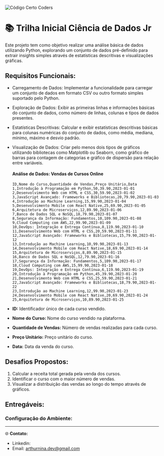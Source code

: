![Código Certo Coders](https://utfs.io/f/3b2340e8-5523-4aca-a549-0688fd07450e-j4edu.jfif)

# 📚 Trilha Inicial Ciência de Dados Jr
Este projeto tem como objetivo realizar uma análise básica de dados utilizando Python, explorando um conjunto de dados pré-definido para extrair insights simples através de estatísticas descritivas e visualizações gráficas.

## Requisitos Funcionais:
- Carregamento de Dados: Implementar a funcionalidade para carregar um conjunto de dados em formato CSV ou outro formato simples suportado pelo Python.
- Exploração de Dados: Exibir as primeiras linhas e informações básicas do conjunto de dados, como número de linhas, colunas e tipos de dados presentes.
- Estatísticas Descritivas: Calcular e exibir estatísticas descritivas básicas para colunas numéricas do conjunto de dados, como média, mediana, mínimo, máximo e desvio padrão.
- Visualização de Dados: Criar pelo menos dois tipos de gráficos utilizando bibliotecas como Matplotlib ou Seaborn, como gráfico de barras para contagem de categorias e gráfico de dispersão para relação entre variáveis.

   #### Análise de Dados: Vendas de Cursos Online
   ```plaintext
   ID,Nome do Curso,Quantidade de Vendas,Preço Unitário,Data
   1,Introdução à Programação em Python,50,39.90,2023-01-01
   2,Desenvolvimento Web com HTML e CSS,30,59.90,2023-01-02
   3,JavaScript Avançado: Frameworks e Bibliotecas,20,79.90,2023-01-03
   4,Introdução ao Machine Learning,15,99.90,2023-01-04
   5,Desenvolvimento Mobile com React Native,25,69.90,2023-01-05
   6,Arquitetura de Microserviços,12,89.90,2023-01-06
   7,Banco de Dados SQL e NoSQL,18,79.90,2023-01-07
   8,Segurança da Informação: Fundamentos,10,109.90,2023-01-08
   9,Cloud Computing com AWS,22,99.90,2023-01-09
   10,DevOps: Integração e Entrega Contínua,8,119.90,2023-01-10
   11,Desenvolvimento Web com HTML e CSS,20,59.90,2023-01-11
   12,JavaScript Avançado: Frameworks e Bibliotecas,15,79.90,2023-01-12
   13,Introdução ao Machine Learning,10,99.90,2023-01-13
   14,Desenvolvimento Mobile com React Native,18,69.90,2023-01-14
   15,Arquitetura de Microserviços,8,89.90,2023-01-15
   16,Banco de Dados SQL e NoSQL,12,79.90,2023-01-16
   17,Segurança da Informação: Fundamentos,5,109.90,2023-01-17
   18,Cloud Computing com AWS,15,99.90,2023-01-18
   19,DevOps: Integração e Entrega Contínua,6,119.90,2023-01-19
   20,Introdução à Programação em Python,45,39.90,2023-01-20
   21,Desenvolvimento Web com HTML e CSS,25,59.90,2023-01-21
   22,JavaScript Avançado: Frameworks e Bibliotecas,18,79.90,2023-01-22
   23,Introdução ao Machine Learning,12,99.90,2023-01-23
   24,Desenvolvimento Mobile com React Native,20,69.90,2023-01-24
   25,Arquitetura de Microserviços,10,89.90,2023-01-25
   ```

- **ID:** Identificador único de cada curso vendido.
- **Nome do Curso:** Nome do curso vendido na plataforma.
- **Quantidade de Vendas:** Número de vendas realizadas para cada curso.
- **Preço Unitário:** Preço unitário do curso.
- **Data:** Data da venda do curso.

## Desafios Propostos:
   1. Calcular a receita total gerada pela venda dos cursos.
   2. Identificar o curso com o maior número de vendas.
   3. Visualizar a distribuição das vendas ao longo do tempo através de gráficos.

## Entregáveis:
   

### **Configuração do Ambiente:**


---

  
🌐 **Contato:**
- Linkedin: 
- Email: arthurnina.dev@gmail.com
